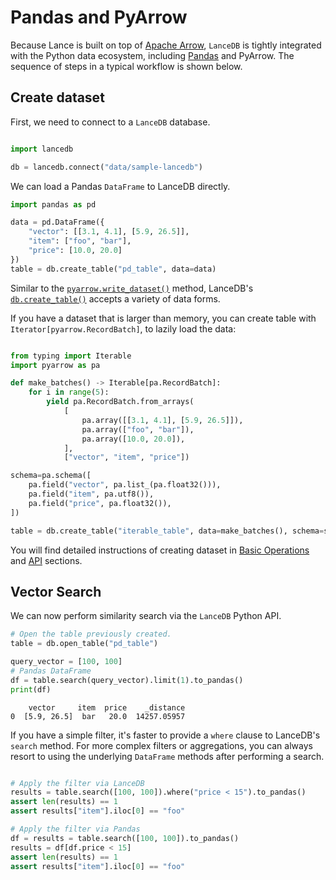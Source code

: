 # Pandas and PyArrow


Because Lance is built on top of [Apache Arrow](https://arrow.apache.org/),
`LanceDB` is tightly integrated with the Python data ecosystem, including [Pandas](https://pandas.pydata.org/)
and PyArrow. The sequence of steps in a typical workflow is shown below.

## Create dataset

First, we need to connect to a `LanceDB` database.

```py

import lancedb

db = lancedb.connect("data/sample-lancedb")
```

We can load a Pandas `DataFrame` to LanceDB directly.

```py
import pandas as pd

data = pd.DataFrame({
    "vector": [[3.1, 4.1], [5.9, 26.5]],
    "item": ["foo", "bar"],
    "price": [10.0, 20.0]
})
table = db.create_table("pd_table", data=data)
```

Similar to the [`pyarrow.write_dataset()`](https://arrow.apache.org/docs/python/generated/pyarrow.dataset.write_dataset.html) method, LanceDB's
[`db.create_table()`](../python/#lancedb.db.DBConnection.create_table) accepts a variety of data forms.

If you have a dataset that is larger than memory, you can create table with `Iterator[pyarrow.RecordBatch]`,
to lazily load the data:

```py

from typing import Iterable
import pyarrow as pa

def make_batches() -> Iterable[pa.RecordBatch]:
    for i in range(5):
        yield pa.RecordBatch.from_arrays(
            [
                pa.array([[3.1, 4.1], [5.9, 26.5]]),
                pa.array(["foo", "bar"]),
                pa.array([10.0, 20.0]),
            ],
            ["vector", "item", "price"])

schema=pa.schema([
    pa.field("vector", pa.list_(pa.float32())),
    pa.field("item", pa.utf8()),
    pa.field("price", pa.float32()),
])

table = db.create_table("iterable_table", data=make_batches(), schema=schema)
```

You will find detailed instructions of creating dataset in
[Basic Operations](../basic.md) and [API](../python/#lancedb.db.DBConnection.create_table)
sections.

## Vector Search

We can now perform similarity search via the `LanceDB` Python API.

```py
# Open the table previously created.
table = db.open_table("pd_table")

query_vector = [100, 100]
# Pandas DataFrame
df = table.search(query_vector).limit(1).to_pandas()
print(df)
```

```
    vector     item  price    _distance
0  [5.9, 26.5]  bar   20.0  14257.05957
```

If you have a simple filter, it's faster to provide a `where` clause to LanceDB's `search` method.
For more complex filters or aggregations, you can always resort to using the underlying `DataFrame` methods after performing a search.

```python

# Apply the filter via LanceDB
results = table.search([100, 100]).where("price < 15").to_pandas()
assert len(results) == 1
assert results["item"].iloc[0] == "foo"

# Apply the filter via Pandas
df = results = table.search([100, 100]).to_pandas()
results = df[df.price < 15]
assert len(results) == 1
assert results["item"].iloc[0] == "foo"
```
